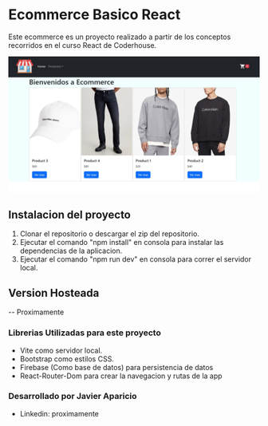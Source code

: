 # Ecommerce Basico React

Este ecommerce es un proyecto realizado a partir de los conceptos recorridos en el curso React de Coderhouse.

![image](/public/img/app.jpg)

## Instalacion del proyecto

1. Clonar el repositorio o descargar el zip del repositorio.
2. Ejecutar el comando "npm install" en consola para instalar las dependencias de la aplicacion.
3. Ejecutar el comando "npm run dev" en consola para correr el servidor local.

## Version Hosteada

-- Proximamente

### Librerias Utilizadas para este proyecto

- Vite como servidor local.
- Bootstrap como estilos CSS.
- Firebase (Como base de datos) para persistencia de datos
- React-Router-Dom para crear la navegacion y rutas de la app

### Desarrollado por Javier Aparicio

- Linkedin: proximamente